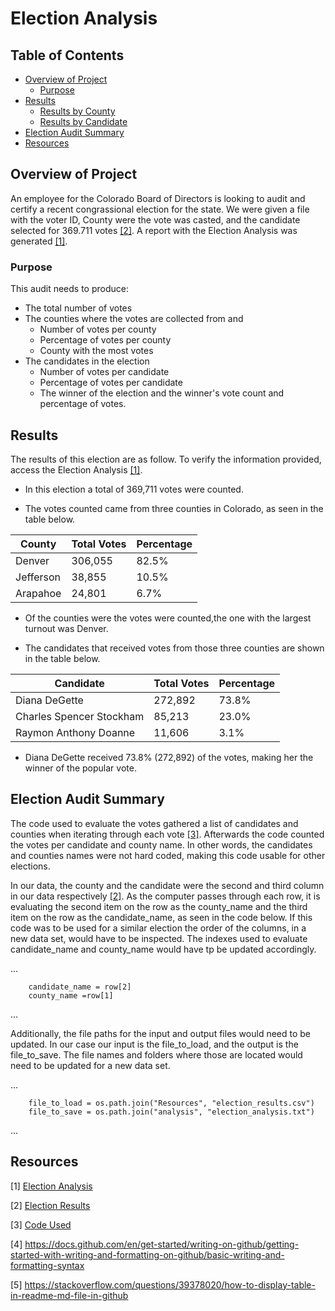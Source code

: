 # Election Analysis

## Table of Contents
- [Overview of Project](#OverviewProject)
  * [Purpose](#purpose)
- [Results](#Results)
  * [Results by County](#countyresults)
  * [Results by Candidate](#candidateresults)
- [Election Audit Summary](#Summary)
- [Resources](#Resources)

 
## <a name="OverviewProject"></a>Overview of Project

An employee for the Colorado Board of Directors is looking to audit and certify a recent congrassional election for the state. We were given a file with the voter ID, County were the vote was casted, and the candidate selected for 369.711 votes [[2]](#2). A report with the Election Analysis was generated [[1]](#1).   

### <a name="purpose"></a>Purpose

This audit needs to produce:
- The total number of votes
- The counties where the votes are collected from and 
  * Number of votes per county
  * Percentage of votes per county
  * County with the most votes
- The candidates in the election 
  * Number of votes per candidate
  * Percentage of votes per candidate
  * The winner of the election and the winner's vote count and percentage of votes. 
  
## <a name="Results"></a>Results

The results of this election are as follow. To verify the information provided, access the Election Analysis [[1]](#1). 

* In this election a total of 369,711 votes were counted.  

* The votes counted came from three counties in Colorado, as seen in the table below. 

**County**|**Total Votes**|**Percentage**|
 --- |---|---|
 Denver    | 306,055       | 82.5%        |
 Jefferson | 38,855        | 10.5%        |
 Arapahoe  | 24,801        | 6.7%         |
 
* Of the counties were the votes were counted,the one with the largest turnout was Denver.  

* The candidates that received votes from those three counties are shown in the table below. 

**Candidate**|**Total Votes**|**Percentage**|
 --- |---|---|
 Diana DeGette            | 272,892       | 73.8%        |
 Charles Spencer Stockham | 85,213        | 23.0%        |
 Raymon Anthony Doanne    | 11,606        | 3.1%         |

* Diana DeGette received 73.8% (272,892) of the votes, making her the winner of the popular vote. 

## <a name="Summary"></a>Election Audit Summary

The code used to evaluate the votes gathered a list of candidates and counties when iterating through each vote [[3]](#3). Afterwards the code counted the votes per candidate and county name. In other words, the candidates and counties names were not hard coded, making this code usable for other elections. 

In our data, the county and the candidate were the second and third column in our data respectively [[2]](#2). As the computer passes through each row, it is evaluating the second item on the row as the county_name and the third item on the row as the candidate_name, as seen in the code below.  If this code was to be used for a similar election the order of the columns, in a new data set, would have to be inspected. The indexes used to evaluate candidate_name and county_name would have tp be updated accordingly. 


...

        candidate_name = row[2]
        county_name =row[1]
       
...

Additionally, the file paths for the input and output files would need to be updated. In our case our input is the file_to_load, and the output is the file_to_save. The file names and folders where those are located would need to be updated for a new data set.  

...

        file_to_load = os.path.join("Resources", "election_results.csv")
        file_to_save = os.path.join("analysis", "election_analysis.txt")
       
...

## <a name="Resources"></a>Resources

<a name="1">[1]</a> [Election Analysis](https://github.com/tamiespinosa/Election_Analysis/blob/217eb4e9aa80e143453b3aec9513f506d33aaa7c/analysis/election_analysis.txt)

<a name="2">[2]</a> [Election Results](https://github.com/tamiespinosa/Election_Analysis/blob/217eb4e9aa80e143453b3aec9513f506d33aaa7c/Resources/election_results.csv)

<a name="3">[3]</a> [Code Used](https://github.com/tamiespinosa/Election_Analysis/blob/217eb4e9aa80e143453b3aec9513f506d33aaa7c/PyPoll_Challenge.py)

[4] https://docs.github.com/en/get-started/writing-on-github/getting-started-with-writing-and-formatting-on-github/basic-writing-and-formatting-syntax

[5] https://stackoverflow.com/questions/39378020/how-to-display-table-in-readme-md-file-in-github
